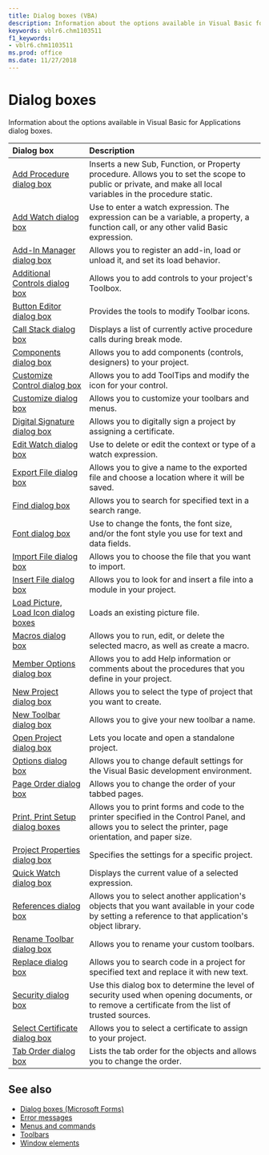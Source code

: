 ```yaml
---
title: Dialog boxes (VBA)
description: Information about the options available in Visual Basic for Applications (VBA) dialog boxes.
keywords: vblr6.chm1103511
f1_keywords:
- vblr6.chm1103511
ms.prod: office
ms.date: 11/27/2018 
---
```


# Dialog boxes

Information about the options available in Visual Basic for Applications dialog boxes.

|Dialog box|Description|
|:---------|:----------|
| [Add Procedure dialog box](user-interface-help/add-procedure-dialog-box.md) |Inserts a new Sub, Function, or Property procedure. Allows you to set the scope to public or private, and make all local variables in the procedure static.|
| [Add Watch dialog box](user-interface-help/add-watch-dialog-box.md) |Use to enter a watch expression. The expression can be a variable, a property, a function call, or any other valid Basic expression.| 
| [Add-In Manager dialog box](user-interface-help/add-in-manager-dialog-box.md) |Allows you to register an add-in, load or unload it, and set its load behavior.| 
| [Additional Controls dialog box](user-interface-help/additional-controls-dialog-box.md) |Allows you to add controls to your project's Toolbox.|
| [Button Editor dialog box](user-interface-help/button-editor-dialog-box.md) |Provides the tools to modify Toolbar icons.|
| [Call Stack dialog box](user-interface-help/call-stack-dialog-box.md) |Displays a list of currently active procedure calls during break mode. |
| [Components dialog box](user-interface-help/components-dialog-box.md) |Allows you to add components (controls, designers) to your project.|
| [Customize Control dialog box](user-interface-help/customize-control-dialog-box.md) |Allows you to add ToolTips and modify the icon for your control.|
| [Customize dialog box](user-interface-help/customize-dialog-box.md) |Allows you to customize your toolbars and menus.|
| [Digital Signature dialog box](user-interface-help/digital-signature-dialog-box.md) |Allows you to digitally sign a project by assigning a certificate.|
| [Edit Watch dialog box](user-interface-help/edit-watch-dialog-box.md) |Use to delete or edit the context or type of a watch expression.|
| [Export File dialog box](user-interface-help/export-file-dialog-box.md) |Allows you to give a name to the exported file and choose a location where it will be saved.|
| [Find dialog box](user-interface-help/find-dialog-box.md) |Allows you to search for specified text in a search range.|
| [Font dialog box](user-interface-help/font-dialog-box.md) |Use to change the fonts, the font size, and/or the font style you use for text and data fields.|
| [Import File dialog box](user-interface-help/import-file-dialog-box.md) |Allows you to choose the file that you want to import.|
| [Insert File dialog box](user-interface-help/insert-file-dialog-box.md) |Allows you to look for and insert a file into a module in your project.|
| [Load Picture, Load Icon dialog boxes](user-interface-help/load-picture-load-icon-dialog-boxes.md) |Loads an existing picture file.|
| [Macros dialog box](user-interface-help/macros-dialog-box.md) |Allows you to run, edit, or delete the selected macro, as well as create a macro.|
| [Member Options dialog box](user-interface-help/member-options-dialog-box.md) |Allows you to add Help information or comments about the procedures that you define in your project.|
| [New Project dialog box](user-interface-help/new-project-dialog-box.md) |Allows you to select the type of project that you want to create. |
| [New Toolbar dialog box](user-interface-help/new-toolbar-dialog-box.md) |Allows you to give your new toolbar a name.|
| [Open Project dialog box](user-interface-help/open-project-dialog-box.md) |Lets you locate and open a standalone project.|
| [Options dialog box](user-interface-help/options-dialog-box.md) |Allows you to change default settings for the Visual Basic development environment.|
| [Page Order dialog box](user-interface-help/page-order-dialog-box.md) |Allows you to change the order of your tabbed pages.|
| [Print, Print Setup dialog boxes](user-interface-help/print-setup-dialog-box.md) | Allows you to print forms and code to the printer specified in the Control Panel, and allows you to select the printer, page orientation, and paper size.|
| [Project Properties dialog box](user-interface-help/project-properties-dialog-box.md) |Specifies the settings for a specific project.|
| [Quick Watch dialog box](user-interface-help/quick-watch-dialog-box.md) |Displays the current value of a selected expression. |
| [References dialog box](user-interface-help/references-dialog-box.md) |Allows you to select another application's objects that you want available in your code by setting a reference to that application's object library.|
| [Rename Toolbar dialog box](user-interface-help/rename-toolbar-dialog-box.md) |Allows you to rename your custom toolbars.|
| [Replace dialog box](user-interface-help/replace-dialog-box.md) |Allows you to search code in a project for specified text and replace it with new text.|
| [Security dialog box](user-interface-help/security-dialog-box.md) |Use this dialog box to determine the level of security used when opening documents, or to remove a certificate from the list of trusted sources.|
| [Select Certificate dialog box](user-interface-help/select-certificate-dialog-box.md) |Allows you to select a certificate to assign to your project.|
| [Tab Order dialog box](user-interface-help/tab-order-dialog-box.md) |Lists the tab order for the objects and allows you to change the order.|


## See also

- [Dialog boxes (Microsoft Forms)](user-interface-help/dialog-boxes-microsoft-forms.md)
- [Error messages](error-messages.md) 
- [Menus and commands](menus-commands.md) 
- [Toolbars](toolbars.md) 
- [Window elements](window-elements.md) 